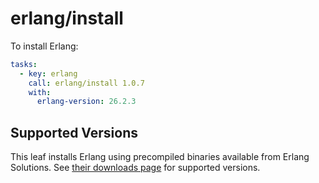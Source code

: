 # erlang/install

To install Erlang:

```yaml
tasks:
  - key: erlang
    call: erlang/install 1.0.7
    with:
      erlang-version: 26.2.3
```

## Supported Versions

This leaf installs Erlang using precompiled binaries available from Erlang Solutions.
See [their downloads page](https://www.erlang-solutions.com/downloads/) for supported versions.
